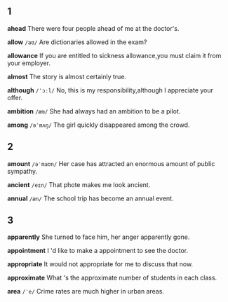 ## 1
**ahead**
There were four people ahead of me at the doctor's.

**allow**
`/aʊ/`
Are dictionaries allowed in the exam?

**allowance**
If you are entitled to sickness allowance,you must claim it from your employer.

**almost**
The story is almost certainly true.

**although**
`/ˈɔːl/`
No, this is my responsibility,although I appreciate your offer.

**ambition**
`/æm/`
She had always had an ambition to be a pilot.

**among**
`/əˈmʌŋ/`
The girl quickly disappeared among the crowd.

## 2
**amount**
`/əˈmaʊn/`
Her case has attracted an enormous amount of public sympathy.

**ancient** 
`/eɪn/`
That phote makes me look ancient.

**annual**
`/æn/`
The school trip has become an annual event.

## 3
**apparently**
She turned to face him, her anger apparently gone.

**appointment**
I 'd like to make a appointment to see the doctor.

**appropriate**
It would not appropriate for me to discuss that now.

**approximate**
What 's the approximate number of students in each class.

**area**
`/ˈe/`
Crime rates are much higher in urban areas.


